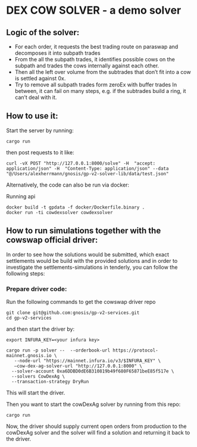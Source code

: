 DEX COW SOLVER - a demo solver
============================

## Logic of the solver:

- For each order, it requests the best trading route on paraswap and decomposes it into subpath trades
- From the all the subpath trades, it identifies possible cows on the subpath and trades the cows internally against each other.
- Then all the left over volume from the subtrades that don’t fit into a cow is settled against 0x.
- Try to remove all subpath trades form zeroEx with buffer trades
In between, it can fail on many steps, e.g. if the subtrades build a ring, it can’t deal with it.

## How to use it:

Start the server by running:
```
cargo run
```

then post requests to it like:
```
curl -vX POST "http://127.0.0.1:8000/solve" -H  "accept: application/json" -H  "Content-Type: application/json" --data "@/Users/alexherrmann/gnosis/gp-v2-solver-lib/data/test.json"
```

Alternatively, the code can also be run via docker:

Running api
```
docker build -t gpdata -f docker/Dockerfile.binary . 
docker run -ti cowdexsolver cowdexsolver    
```

## How to run simulations together with the cowswap official driver:

In order to see how the solutions would be submitted, which exact settlements would be build with the provided solutions and in order to investigate the settlements-simulations in tenderly, you can follow the following steps:

### Prepare driver code:

Run the following commands to get the cowswap driver repo
```
git clone git@github.com:gnosis/gp-v2-services.git
cd gp-v2-services
```
and then start the driver by:
```
export INFURA_KEY=<your infura key>

cargo run -p solver --  --orderbook-url https://protocol-mainnet.gnosis.io \
   --node-url "https://mainnet.infura.io/v3/$INFURA_KEY" \
   —cow-dex-ag-solver-url "http://127.0.0.1:8000" \
  --solver-account 0xa6DDBD0dE6B310819b49f680F65871beE85f517e \
  --solvers CowDexAg \
  --transaction-strategy DryRun
```

This will start the driver.

Then you want to start the cowDexAg solver by running from this repo:
```
cargo run
```

Now, the driver should supply current open orders from production to the cowDexAg solver and the solver will find a solution and returning it back to the driver.
